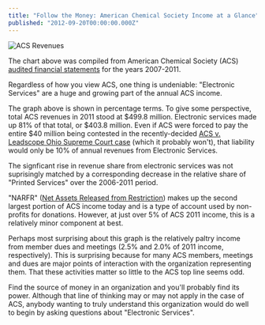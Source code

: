 ```yaml
---
title: "Follow the Money: American Chemical Society Income at a Glance"
published: "2012-09-20T00:00:00.000Z"
---
```


![ACS Revenues](/images/posts/acs-percentage-revenues-2006-2011.png "ACS Revenues")

The chart above was compiled from American Chemical Society (ACS) [audited financial statements](http://portal.acs.org/portal/PublicWebSite/about/aboutacs/financial/) for the years 2007-2011.

Regardless of how you view ACS, one thing is undeniable: "Electronic Services" are a huge and growing part of the annual ACS income.

The graph above is shown in percentage terms. To give some perspective, total ACS revenues in 2011 stood at $499.8 million. Electronic services made up 81% of that total, or $403.8 million. Even if ACS were forced to pay the entire $40 million being contested in the recently-decided [ACS v. Leadscope Ohio Supreme Court case](http://depth-first.com/articles/2010/11/03/the-acs-versus-leadscope-case/) (which it probably won't), that liability would only be 10% of annual revenues from Electronic Services.

The signficant rise in revenue share from electronic services was not suprisingly matched by a corresponding decrease in the relative share of "Printed Services" over the 2006-2011 period.

"NARFR" ([Net Assets Released from Restriction](http://www.nonprofitsassistancefund.org/clientuploads/MNAF/ArticlesPublications/Managing_Restricted_Funds.pdf)) makes up the second largest portion of ACS income today and is a type of account used by non-profits for donations. However, at just over 5% of ACS 2011 income, this is a relatively minor component at best.

Perhaps most surprising about this graph is the relatively paltry income from member dues and meetings (2.5% and 2.0% of 2011 income, respectively). This is surprising because for many ACS members, meetings and dues are major points of interaction with the organization representing them. That these activities matter so little to the ACS top line seems odd.

Find the source of money in an organization and you'll probably find its power. Although that line of thinking may or may not apply in the case of ACS, anybody wanting to truly understand this organization would do well to begin by asking questions about "Electronic Services".